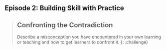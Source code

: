 

## Episode 2: Building Skill with Practice

> ## Confronting the Contradiction
>
> Describe a misconception you have encountered in your own learning or teaching
> and how to get learners to confront it.
{: .challenge}
